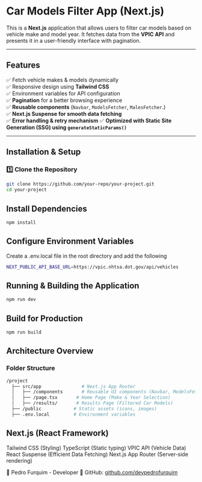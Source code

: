 # Car Models Filter App (Next.js)

This is a **Next.js** application that allows users to filter car models based on vehicle make and model year. It fetches data from the **VPIC API** and presents it in a user-friendly interface with pagination.

---

## Features

✅ Fetch vehicle makes & models dynamically  
✅ Responsive design using **Tailwind CSS**  
✅ Environment variables for API configuration  
✅ **Pagination** for a better browsing experience  
✅ **Reusable components** (`Navbar`, `ModelsFetcher`, `MalesFetcher`.)  
✅ **Next.js Suspense for smooth data fetching**  
✅ **Error handling & retry mechanism**
✅ **Optimized with Static Site Generation (SSG) using `generateStaticParams()`**

---

## Installation & Setup

### **1️⃣ Clone the Repository**

```sh
git clone https://github.com/your-repo/your-project.git
cd your-project
```

## Install Dependencies

```sh
npm install
```

## Configure Environment Variables

Create a .env.local file in the root directory and add the following

```sh
NEXT_PUBLIC_API_BASE_URL=https://vpic.nhtsa.dot.gov/api/vehicles
```

## Running & Building the Application

```sh
npm run dev
```

## Build for Production

```sh
npm run build
```

## Architecture Overview

### Folder Structure

```sh
/project
  ├── src/app               # Next.js App Router
  │   ├── /components       # Reusable UI components (Navbar, ModelsFetcher, MakesFetcher)
  │   ├── /page.tsx       # Home Page (Make & Year Selection)
  │   ├── /results/       # Results Page (Filtered Car Models)
  ├── /public            # Static assets (icons, images)
  ├── .env.local         # Environment variables
```

## Next.js (React Framework)

Tailwind CSS (Styling)
TypeScript (Static typing)
VPIC API (Vehicle Data)
React Suspense (Efficient Data Fetching)
Next.js App Router (Server-side rendering)

👤 Pedro Furquim - Developer
🔗 GitHub: [github.com/devpedrofurquim](https://github.com/devpedrofurquim)
